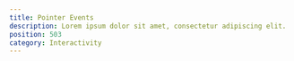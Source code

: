 ```yaml
---
title: Pointer Events
description: Lorem ipsum dolor sit amet, consectetur adipiscing elit.
position: 503
category: Interactivity
---
```

